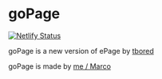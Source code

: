# goPage

[![Netlify Status](https://api.netlify.com/api/v1/badges/a410d38b-a4dc-487e-a144-1ca156ee9a1b/deploy-status)](https://app.netlify.com/sites/my-gopage/deploys?branch=main)

goPage is a new version of ePage by [tbored](https://github.com/tbored)

goPage is made by [me / Marco](https://github.com/i-like-trains-de)
